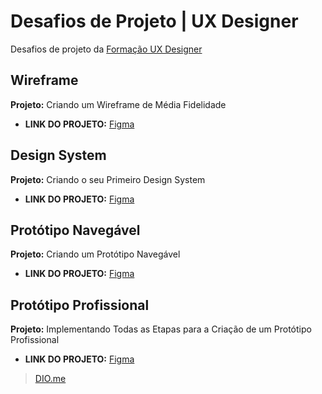 # Desafios de Projeto | UX Designer

Desafios de projeto da [Formação UX Designer](https://web.dio.me/track/formacao-ux-designer)

## Wireframe

**Projeto:** Criando um Wireframe de Média Fidelidade

- **LINK DO PROJETO:** [Figma](https://www.figma.com/file/5m2TwTvToQJggyIjnsoOx9)



## Design System

**Projeto:** Criando o seu Primeiro Design System

- **LINK DO PROJETO:** [Figma](https://www.figma.com/file/g4DImM2nAKJZByaZBy0Oi2)



## Protótipo Navegável

**Projeto:** Criando um Protótipo Navegável

- **LINK DO PROJETO:** [Figma](https://www.figma.com/file/5TFJs8aM9innSX3EaEH4Us)



## Protótipo Profissional

**Projeto:** Implementando Todas as Etapas para a Criação de um Protótipo Profissional

- **LINK DO PROJETO:** [Figma](https://www.figma.com/file/1II7XDRvQWCRIC5lMGs6Hp)

> [DIO.me](https://www.dio.me)
